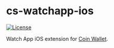 # cs-watchapp-ios

[![License](https://img.shields.io/github/license/CoinSpace/cs-watchapp-ios?color=blue)](https://github.com/CoinSpace/cs-watchapp-ios/blob/master/LICENSE)

Watch App iOS extension for [Coin Wallet](https://github.com/CoinSpace/CoinSpace).
